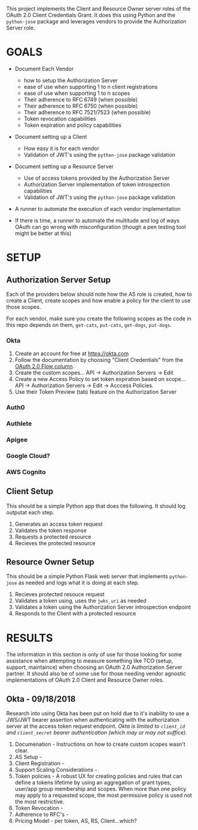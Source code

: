 This project implements the Client and Resource Owner server roles of the OAuth 2.0 Client Credentials Grant.  It does this using Python and the `python-jose` package and leverages vendors to provide the Authorization Server role.

# GOALS

- Document Each Vendor 
  - how to setup the Authorization Server
  - ease of use when supporting 1 to n client registrations
  - ease of use when supporting 1 to n scopes
  - Their adherence to RFC 6749 (when possible)
  - Their adherence to RFC 6750 (when possible)
  - Their adherence to RFC 7521/7523 (when possible)
  - Token revocation capabilities
  - Token expiration and policy capabilities

- Document setting up a Client
  - How easy it is for each vendor
  - Validation of JWT's using the `python-jose` package validation

- Document setting up a Resource Server
  - Use of access tokens provided by the Authorization Server
  - Authorization Server implementation of token introspection capabilities
  - Validation of JWT's using the `python-jose` package validation

- A runner to automate the execution of each vendor implementation
- If there is time, a runner to automate the multitude and log of ways OAuth can go wrong with misconfiguration (though a pen testing tool might be better at this)

# SETUP

## Authorization Server Setup
Each of the providers below should note how the AS role is created, how to create a Client, create scopes and how enable a policy for the client to use those scopes.

For each vendor, make sure you create the following scopes as the code in this repo depends on them, `get-cats`, `put-cats`, `get-dogs`, `put-dogs`. 

### Okta
1. Create an account for free at https://okta.com
1. Follow the documentation by choosing "Client Credentials" from the [OAuth 2.0 Flow column](https://developer.okta.com/authentication-guide/implementing-authentication/).
1. Create the custom scopes... API -> Authorization Servers -> Edit
1. Create a new Access Policy to set token expiration based on scope... API -> Authorization Servers -> Edit -> Acccess Policies.
1. Use their Token Preview (tab) feature on the Authorization Server

### Auth0
### Authlete
### Apigee
### Google Cloud?
### AWS Cognito

## Client Setup
This should be a simple Python app that does the following. It should log outputat each step.

1. Generates an access token request
1. Validates the token response
1. Requests a protected resource
1. Recieves the protected resource

## Resource Owner Setup
This should be a simple Python Flask web server that implements `python-jose` as needed and logs what it is doing at each step. 

1. Recieves protected resouce request
1. Validates a token using, uses the `jwks_uri` as needed
1. Validates a token using the Authorization Server introspection endpoint
1. Responds to the Client with a protected resource

# RESULTS
The information in this section is only of use for those looking for some assistance when attempting to measure something like TCO (setup, support, maintaince) when choosing an OAuth 2.0 Authorization Server partner.  It should also be of some use for those needing vendor agnostic implementations of OAuth 2.0 Client and Resource Owner roles.

## Okta - 09/18/2018
Research into using Okta has been put on hold due to it's inability to use a JWS/JWT bearer assertion when authenticating with the authorization server at the access token request endpoint.  *Okta is limited to `client_id` and `client_secret` bearer authentication (which may or may not suffice)*.

1. Documenation - Instructions on how to create custom scopes wasn't clear.
1. AS Setup -
1. Client Registration -
1. Support Scaling Considerations - 
1. Token policies - A robust UX for creating policies and rules that can define a tokens lifetime by using an aggregation of grant types, user/app group membership and scopes. When more than one policy may apply to a requested scope, the most permissive policy is used not the most restrictive. 
1. Token Revocation - 
1. Adherence to RFC's -
1. Pricing Model - per token, AS, RS, Client...which?

